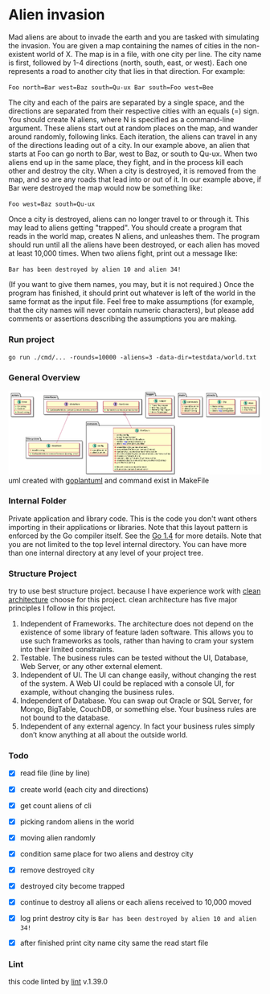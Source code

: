 Alien invasion
==============
Mad aliens are about to invade the earth and you are tasked with simulating the
invasion.
You are given a map containing the names of cities in the non-existent world of
X. The map is in a file, with one city per line. The city name is first,
followed by 1-4 directions (north, south, east, or west). Each one represents a
road to another city that lies in that direction.
For example:

`
Foo north=Bar west=Baz south=Qu-ux
Bar south=Foo west=Bee
`

The city and each of the pairs are separated by a single space, and the
directions are separated from their respective cities with an equals (=) sign.
You should create N aliens, where N is specified as a command-line argument.
These aliens start out at random places on the map, and wander around randomly,
following links. Each iteration, the aliens can travel in any of the directions
leading out of a city. In our example above, an alien that starts at Foo can go
north to Bar, west to Baz, or south to Qu-ux.
When two aliens end up in the same place, they fight, and in the process kill
each other and destroy the city. When a city is destroyed, it is removed from
the map, and so are any roads that lead into or out of it.
In our example above, if Bar were destroyed the map would now be something
like:

`
Foo west=Baz south=Qu-ux
`

Once a city is destroyed, aliens can no longer travel to or through it. This
may lead to aliens getting "trapped".
You should create a program that reads in the world map, creates N aliens, and
unleashes them. The program should run until all the aliens have been
destroyed, or each alien has moved at least 10,000 times. When two aliens
fight, print out a message like:

`
Bar has been destroyed by alien 10 and alien 34!
`

(If you want to give them names, you may, but it is not required.) Once the
program has finished, it should print out whatever is left of the world in the
same format as the input file.
Feel free to make assumptions (for example, that the city names will never
contain numeric characters), but please add comments or assertions describing
the assumptions you are making.

### Run project
`
go run ./cmd/... -rounds=10000 -aliens=3 -data-dir=testdata/world.txt
`

### General Overview
![alt text](diagram.png)
uml created with [goplantuml](github.com/jfeliu007/goplantuml/cmd/goplantuml) and command exist in MakeFile

### Internal Folder
Private application and library code. This is the code you don't want others importing in their applications or libraries. Note that this layout pattern is enforced by the Go compiler itself. See the [Go 1.4](https://golang.org/doc/go1.4#internalpackages) for more details. Note that you are not limited to the top level internal directory. You can have more than one internal directory at any level of your project tree.


### Structure Project
try to use best structure project. because I have experience work with [clean architecture](https://blog.cleancoder.com/uncle-bob/2012/08/13/the-clean-architecture.html
) choose for this project. clean architecture has five major principles I follow in this project.

1.  Independent of Frameworks. The architecture does not depend on the existence of some library of feature laden software. This allows you to use such frameworks as tools, rather than having to cram your system into their limited constraints.
2.  Testable. The business rules can be tested without the UI, Database, Web Server, or any other external element.
3.  Independent of UI. The UI can change easily, without changing the rest of the system. A Web UI could be replaced with a console UI, for example, without changing the business rules.
4.  Independent of Database. You can swap out Oracle or SQL Server, for Mongo, BigTable, CouchDB, or something else. Your business rules are not bound to the database.
5.  Independent of any external agency. In fact your business rules simply don’t know anything at all about the outside world.


### Todo
- [X] read file (line by line)

- [X] create world (each city and directions)
  
- [X] get count aliens of cli

- [X] picking random aliens in the world

- [X] moving alien randomly

- [X] condition same place for two aliens and destroy city

- [X] remove destroyed city

- [X] destroyed city become trapped

- [X] continue to destroy all aliens or each aliens received to 10,000 moved

- [X] log print destroy city is `Bar has been destroyed by alien 10 and alien 34!`

- [X] after finished print city name city same the read start file

### Lint
this code linted by [lint](https://golangci-lint.run/) v.1.39.0